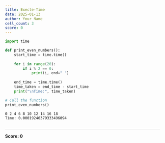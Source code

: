 ```yaml
---
title: Execte-Time
date: 2025-01-13
author: Your Name
cell_count: 3
score: 0
---
```


```python
import time
```


```python
def print_even_numbers():
    start_time = time.time()
    
    for i in range(20):
        if i % 2 == 0:
            print(i, end=" ")
    
    end_time = time.time()
    time_taken = end_time - start_time
    print("\nTime:", time_taken)

# Call the function
print_even_numbers()
```

    0 2 4 6 8 10 12 14 16 18 
    Time: 0.00019240379333496094



```python

```


---
**Score: 0**